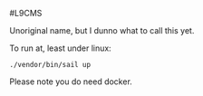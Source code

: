 #L9CMS

Unoriginal name, but I dunno what to call this yet.

To run at, least under linux:
```
./vendor/bin/sail up
```

Please note you do need docker.

